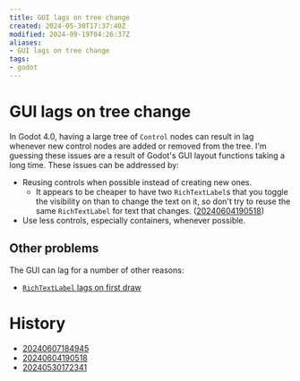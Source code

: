 ```yaml
---
title: GUI lags on tree change
created: 2024-05-30T17:37:40Z
modified: 2024-09-19T04:26:37Z
aliases:
- GUI lags on tree change
tags:
- godot
---
```


# GUI lags on tree change

In Godot 4.0, having a large tree of `Control` nodes can result in lag whenever new control nodes are added or removed from the tree. I'm guessing these issues are a result of Godot's GUI layout functions taking a long time. These issues can be addressed by:

- Reusing controls when possible instead of creating new ones.
	- It appears to be cheaper to have two `RichTextLabel`s that you toggle the visibility on than to change the text on it, so don't try to reuse the same `RichTextLabel` for text that changes. ([20240604190518](../entries/20240604190518.md))
- Use less controls, especially containers, whenever possible.

## Other problems

The GUI can lag for a number of other reasons:
- [`RichTextLabel` lags on first draw](godot-rich-text-label-first-draw-lag.md)

# History

- [20240607184945](../entries/20240607184945.md)
- [20240604190518](../entries/20240604190518.md)
- [20240530172341](../entries/20240530172341.md)
